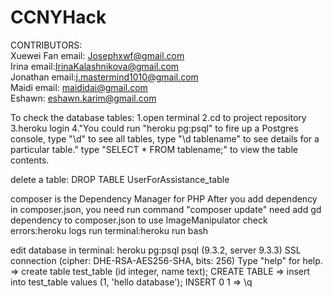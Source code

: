 # CCNYHack
CONTRIBUTORS:<br>
Xuewei Fan email: Josephxwf@gmail.com <br>
Irina email:IrinaKalashnikova@gmail.com <br>
Jonathan email:j.mastermind1010@gmail.com <br>
Maidi email: maididai@gmail.com <br>
Eshawn: eshawn.karim@gmail.com <br>



To check the database tables:
1.open terminal
2.cd to project repository
3.heroku login
4."You could run "heroku pg:psql" to fire up a Postgres console,
type "\d" to see all tables,
type "\d tablename" to see details for a particular table."
type "SELECT * FROM tablename;" to view the table contents.

delete a table:
DROP TABLE UserForAssistance_table

composer is the Dependency Manager for PHP
After you add dependency in composer.json, you need run command "composer update"
need add gd dependency to composer.json to use ImageManipulator
check errors:heroku logs
run terminal:heroku run bash

edit database in terminal:
heroku pg:psql
psql (9.3.2, server 9.3.3)
SSL connection (cipher: DHE-RSA-AES256-SHA, bits: 256)
Type "help" for help.
=> create table test_table (id integer, name text);
CREATE TABLE
=> insert into test_table values (1, 'hello database');
INSERT 0 1
=> \q

